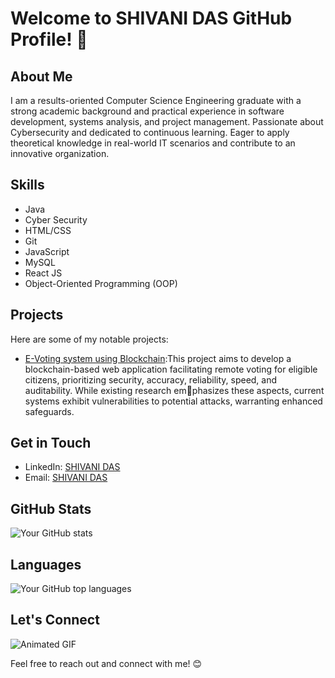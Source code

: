 # Welcome to SHIVANI DAS GitHub Profile! 👋

## About Me
I am a results-oriented Computer Science Engineering graduate with a strong academic background and practical experience in software development, systems analysis, and project management. Passionate
about Cybersecurity and dedicated to continuous learning. Eager to apply theoretical knowledge in real-world IT scenarios and contribute to an innovative organization.

## Skills
- Java
- Cyber Security
- HTML/CSS
- Git
- JavaScript
- MySQL
- React JS
- Object-Oriented Programming (OOP)

## Projects
Here are some of my notable projects:
- [E-Voting system using Blockchain](link-to-project-1):This project aims to develop a blockchain-based web application facilitating remote voting for eligible
citizens, prioritizing security, accuracy, reliability, speed, and auditability. While existing research emphasizes these aspects, current systems exhibit vulnerabilities to potential attacks, warranting enhanced
safeguards.

## Get in Touch
- LinkedIn: [SHIVANI DAS]((https://www.linkedin.com/in/shivani-das-039b2b21b/))
- Email: [SHIVANI DAS ](mailto:shivanidas233@gmail.com)


## GitHub Stats
![Your GitHub stats](https://github-readme-stats.vercel.app/api?username=yourusername&show_icons=true&theme=radical)

## Languages
![Your GitHub top languages](https://github-readme-stats.vercel.app/api/top-langs/?username=yourusername&layout=compact&theme=radical)

## Let's Connect
![Animated GIF]([https://giphy.com/clips/space-galaxy-percolate-galactic-Hjfhi1fP4NnnKTZUP1](https://media0.giphy.com/media/26BGIqWh2R1fi6JDa/200w.gif)https://media0.giphy.com/media/26BGIqWh2R1fi6JDa/200w.gif)

Feel free to reach out and connect with me! 😊

